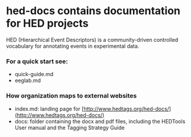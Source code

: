 # hed-docs contains documentation for HED projects

HED (Hierarchical Event Descriptors) is a community-driven controlled vocabulary for annotating events in experimental data. 

### For a quick start see:
- quick-guide.md
- eeglab.md

### How organization maps to external websites

- index.md: landing page for [http://www.hedtags.org/hed-docs/](http://www.hedtags.org/hed-docs/)
- docs: folder containing the docx and pdf files, including the HEDTools User manual and the Tagging Strategy Guide
